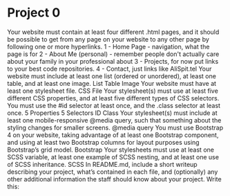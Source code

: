 # Project 0

Your website must contain at least four different .html pages, and it should be possible to get from any page on your website to any other page by following one or more hyperlinks.
    1 - Home Page - navigation, what the page is for
    2 - About Me (personal) - remember people don't actually care about your family in your professional about
    3 - Projects, for now put links to your best code repositories. 
    4 - Contact, just links like AliSpit.tel
Your website must include at least one list (ordered or unordered), at least one table, and at least one image.
    List
    Table
    Image
Your website must have at least one stylesheet file.
    CSS File
Your stylesheet(s) must use at least five different CSS properties, and at least five different types of CSS selectors. You must use the #id selector at least once, and the .class selector at least once.
    5 Properties
    5 Selectors
    ID
    Class
Your stylesheet(s) must include at least one mobile-responsive @media query, such that something about the styling changes for smaller screens.
    @media query
You must use Bootstrap 4 on your website, taking advantage of at least one Bootstrap component, and using at least two Bootstrap columns for layout purposes using Bootstrap’s grid model.
    Bootstrap
Your stylesheets must use at least one SCSS variable, at least one example of SCSS nesting, and at least one use of SCSS inheritance.
    SCSS
In README.md, include a short writeup describing your project, what’s contained in each file, and (optionally) any other additional information the staff should know about your project.
    Write this: 